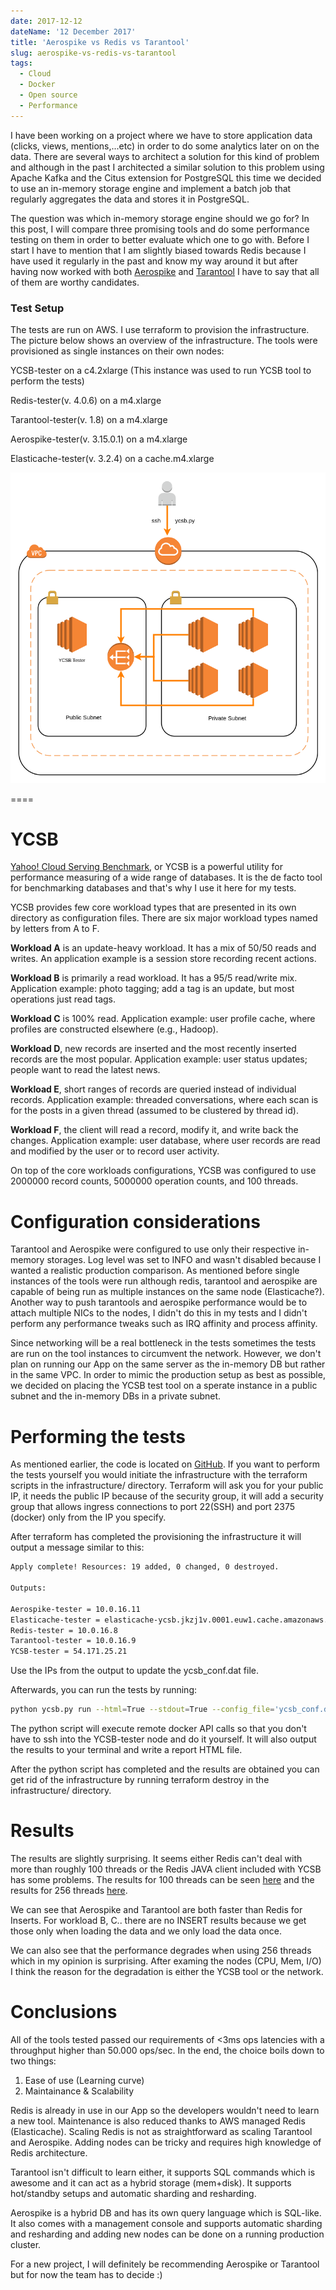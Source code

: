 ```yaml
---
date: 2017-12-12
dateName: '12 December 2017'
title: 'Aerospike vs Redis vs Tarantool'
slug: aerospike-vs-redis-vs-tarantool
tags:
  - Cloud
  - Docker
  - Open source
  - Performance
---
```


I have been working on a project where we have to store application data (clicks, views, mentions,...etc) in order to do some analytics later on on the data. There are several ways to architect a solution for this kind of problem and although in the past I architected a similar solution to this problem using Apache Kafka and the Citus extension for PostgreSQL this time we decided to use an in-memory storage engine and implement a batch job that regularly aggregates the data and stores it in PostgreSQL.

The question was which in-memory storage engine should we go for? In this post, I will compare three promising tools and do some performance testing on them in order to better evaluate which one to go with. Before I start I have to mention that I am slightly biased towards Redis because I have used it regularly in the past and know my way around it but after having now worked with both [Aerospike](https://www.aerospike.com/technologies/#technologies) and [Tarantool](https://tarantool.org/) I have to say that all of them are worthy candidates.


### Test Setup

The tests are run on AWS. I use terraform to provision the infrastructure. The picture below shows an overview of the infrastructure. The tools were provisioned as single instances on their own nodes:

YCSB-tester on  a c4.2xlarge (This instance was used to run YCSB tool to perform the tests)

Redis-tester(v. 4.0.6) on a m4.xlarge

Tarantool-tester(v. 1.8) on a m4.xlarge

Aerospike-tester(v. 3.15.0.1) on a m4.xlarge

Elasticache-tester(v. 3.2.4) on a cache.m4.xlarge


![ycsb](ycsb.png)


====

# YCSB

[Yahoo! Cloud Serving Benchmark](https://github.com/brianfrankcooper/YCSB/wiki), or YCSB is a powerful utility for performance measuring of a wide range of databases. It is the de facto tool for benchmarking databases and that's why I use it here for my tests. 

YCSB provides few core workload types that are presented in its own directory as configuration files. There are six major workload types named by letters from A to F. 

**Workload A** is an update-heavy workload. It has a mix of 50/50 reads and writes. An application example is a session store recording recent actions. 

**Workload B** is primarily a read workload. It has a 95/5 read/write mix. Application example: photo tagging; add a tag is an update, but most operations just read tags. 

**Workload C** is 100% read. Application example: user profile cache, where profiles are constructed elsewhere (e.g., Hadoop).

**Workload D**, new records are inserted and the most recently inserted records are the most popular. Application example: user status updates; people want to read the latest news. 

**Workload E**, short ranges of records are queried instead of individual records. Application example: threaded conversations, where each scan is for the posts in a given thread (assumed to be clustered by thread id). 

**Workload F**, the client will read a record, modify it, and write back the changes. Application example: user database, where user records are read and modified by the user or to record user activity.


On top of the core workloads configurations, YCSB was configured to use 2000000 record counts, 5000000 operation counts, and 100 threads. 



# Configuration considerations

Tarantool and Aerospike were configured to use only their respective in-memory storages. Log level was set to INFO and wasn't disabled because I wanted a realistic production comparison. As mentioned before single instances of the tools were run although redis, tarantool and aerospike are capable of being run as multiple instances on the same node (Elasticache?). Another way to push tarantools and aerospike performance would be to attach multiple NICs to the nodes, I didn't do this in my tests and I didn't perform any performance tweaks such as IRQ affinity and process affinity.


Since networking will be a real bottleneck in the tests sometimes the tests are run on the tool instances to circumvent the network. However, we don't plan on running our App on the same server as the in-memory DB but rather in the same VPC. In order to mimic the production setup as best as possible, we decided on placing the YCSB test tool on a sperate instance in a public subnet and the in-memory DBs in a private subnet.

# Performing the tests

As mentioned earlier, the code is located on [GitHub](https://github.com/donchev7/ycsb_tests). If you want to perform the tests yourself you would initiate the infrastructure with the terraform scripts in the infrastructure/ directory. Terraform will ask you for your public IP, it needs the public IP because of the security group, it will add a security group that allows ingress connections to port 22(SSH) and port 2375 (docker) only from the IP you specify.

After terraform has completed the provisioning the infrastructure it will output a message similar to this:

```bash
Apply complete! Resources: 19 added, 0 changed, 0 destroyed.

Outputs:

Aerospike-tester = 10.0.16.11
Elasticache-tester = elasticache-ycsb.jkzj1v.0001.euw1.cache.amazonaws.com
Redis-tester = 10.0.16.8
Tarantool-tester = 10.0.16.9
YCSB-tester = 54.171.25.21
```

Use the IPs from the output to update the ycsb_conf.dat file.

Afterwards, you can run the tests by running:

```bash
python ycsb.py run --html=True --stdout=True --config_file='ycsb_conf.dat' --docker_host='tcp://54.171.25.21:2375'
```


The python script will execute remote docker API calls so that you don't have to ssh into the YCSB-tester node and do it yourself. It will also output the results to your terminal and write a report HTML file.

After the python script has completed and the results are obtained you can get rid of the infrastructure by running terraform destroy in the infrastructure/ directory.


# Results


The results are slightly surprising. It seems either Redis can't deal with more than roughly 100 threads or the Redis JAVA client included with YCSB has some problems. The results for 100 threads can be seen [here](http://htmlpreview.github.io/?https://github.com/donchev7/ycsb_tests/blob/master/results100threads.html) and the results for 256 threads [here](http://htmlpreview.github.io/?https://github.com/donchev7/ycsb_tests/blob/master/results256threads.html).

We can see that Aerospike and Tarantool are both faster than Redis for Inserts. For workload B, C.. there are no INSERT results because we get those only when loading the data and we only load the data once.

We can also see that the performance degrades when using 256 threads which in my opinion is surprising. After examing the nodes (CPU, Mem, I/O) I think the reason for the degradation is either the YCSB tool or the network. 


# Conclusions

All of the tools tested passed our requirements of <3ms ops latencies with a throughput higher than 50.000 ops/sec. In the end, the choice boils down to two things:

1. Ease of use (Learning curve)
2. Maintainance & Scalability


Redis is already in use in our App so the developers wouldn't need to learn a new tool. Maintenance is also reduced thanks to AWS managed Redis (Elasticache). Scaling Redis is not as straightforward as scaling Tarantool and Aerospike. Adding nodes can be tricky and requires high knowledge of Redis architecture.

Tarantool isn't difficult to learn either, it supports SQL commands which is awesome and it can act as a hybrid storage (mem+disk). It supports hot/standby setups and automatic sharding and resharding.

Aerospike is a hybrid DB and has its own query language which is SQL-like. It also comes with a management console and supports automatic sharding and resharding and adding new nodes can be done on a running production cluster.


For a new project, I will definitely be recommending Aerospike or Tarantool but for now the team has to decide :)


